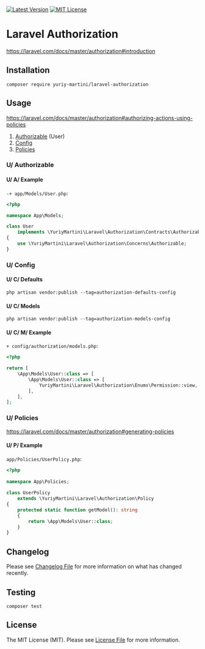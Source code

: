 [![Latest Version](http://img.shields.io/packagist/v/yuriy-martini/laravel-authorization.svg?label=Release&style=for-the-badge)](https://packagist.org/packages/yuriy-martini/laravel-authorization)
[![MIT License](https://img.shields.io/github/license/yuriy-martini/laravel-authorization.svg?label=License&color=blue&style=for-the-badge)](https://github.com/yuriy-martini/laravel-authorization/blob/master/LICENSE.md)

# Laravel Authorization

https://laravel.com/docs/master/authorization#introduction

## Installation

```shell
composer require yuriy-martini/laravel-authorization
```

## Usage

https://laravel.com/docs/master/authorization#authorizing-actions-using-policies

1. [Authorizable](#u-authorizable) (User)
2. [Config](#u-config)
3. [Policies](#u-policies)

### U/ Authorizable

#### U/ A/ Example

`-+ app/Models/User.php`:

```php
<?php

namespace App\Models;

class User
    implements \YuriyMartini\Laravel\Authorization\Contracts\Authorizable
{
    use \YuriyMartini\Laravel\Authorization\Concerns\Authorizable;
}
```

### U/ Config

#### U/ C/ Defaults

```shell
php artisan vendor:publish --tag=authorization-defaults-config
```

#### U/ C/ Models

```shell
php artisan vendor:publish --tag=authorization-models-config
```

#### U/ C/ M/ Example

`+ config/authorization/models.php`:

```php
<?php

return [
    \App\Models\User::class => [
        \App\Models\User::class => [
            YuriyMartini\Laravel\Authorization\Enums\Permission::view,
        ],
    ],
];
```

### U/ Policies

https://laravel.com/docs/master/authorization#generating-policies

#### U/ P/ Example

`app/Policies/UserPolicy.php`:

```php
<?php
 
namespace App\Policies;
 
class UserPolicy 
    extends \YuriyMartini\Laravel\Authorization\Policy
{
    protected static function getModel(): string
    {
        return \App\Models\User::class;
    }
}
```

## Changelog

Please see [Changelog File](CHANGELOG.md) for more information on what has changed recently.

## Testing

```shell
composer test
```

## License

The MIT License (MIT). Please see [License File](LICENSE.md) for more information.
